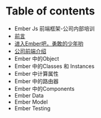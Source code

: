 # Table of contents

* Ember Js 前端框架-公司内部培训
* [前言](qian-yan.md)
* [进入Ember吧，勇敢的少年哟](ember-js-qian-duan-kuang-jia-gong-si-nei-bu-pei-xun.md)
* [公司前端介绍](gong-si-qian-duan-jie-shao.md)
* Ember 中的Object
* Ember 中的Classes 和 Instances
* Ember 中计算属性
* Ember 中的路由器
* Ember 中的Components
* Ember Data
* Ember Model
* Ember Testing

